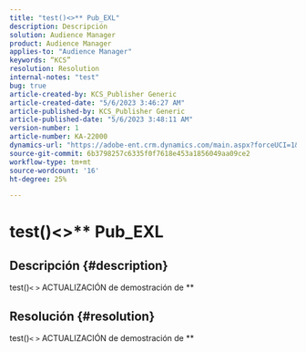 ```yaml
---
title: "test()<>** Pub_EXL"
description: Descripción
solution: Audience Manager
product: Audience Manager
applies-to: "Audience Manager"
keywords: “KCS”
resolution: Resolution
internal-notes: "test"
bug: true
article-created-by: KCS_Publisher Generic
article-created-date: "5/6/2023 3:46:27 AM"
article-published-by: KCS_Publisher Generic
article-published-date: "5/6/2023 3:48:11 AM"
version-number: 1
article-number: KA-22000
dynamics-url: "https://adobe-ent.crm.dynamics.com/main.aspx?forceUCI=1&pagetype=entityrecord&etn=knowledgearticle&id=cfde118e-c0eb-ed11-8849-6045bd006239"
source-git-commit: 6b3798257c6335f0f7618e453a1856049aa09ce2
workflow-type: tm+mt
source-wordcount: '16'
ht-degree: 25%

---
```


# test()&lt;>\*\* Pub_EXL

## Descripción {#description}

test()`<` `>` ACTUALIZACIÓN de demostración de \*\*

## Resolución {#resolution}


test()`<` `>` ACTUALIZACIÓN de demostración de \*\*
